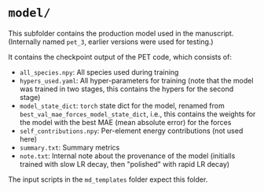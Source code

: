 # `model/`

This subfolder contains the production model used in the manuscript. (Internally named `pet_3`, earlier versions were used for testing.)

It contains the checkpoint output of the PET code, which consists of:

- `all_species.npy`: All species used during training
- `hypers_used.yaml`: All hyper-parameters for training (note that the model was trained in two stages, this contains the hypers for the second stage)
- `model_state_dict`: `torch` state dict for the model, renamed from `best_val_mae_forces_model_state_dict`, i.e., this contains the weights for the model with the best MAE (mean absolute error) for the forces
- `self_contributions.npy`: Per-element energy contributions (not used here)
- `summary.txt`: Summary metrics
- `note.txt`: Internal note about the provenance of the model (initialls trained with slow LR decay, then "polished" with rapid LR decay)

The input scripts in the `md_templates` folder expect this folder.